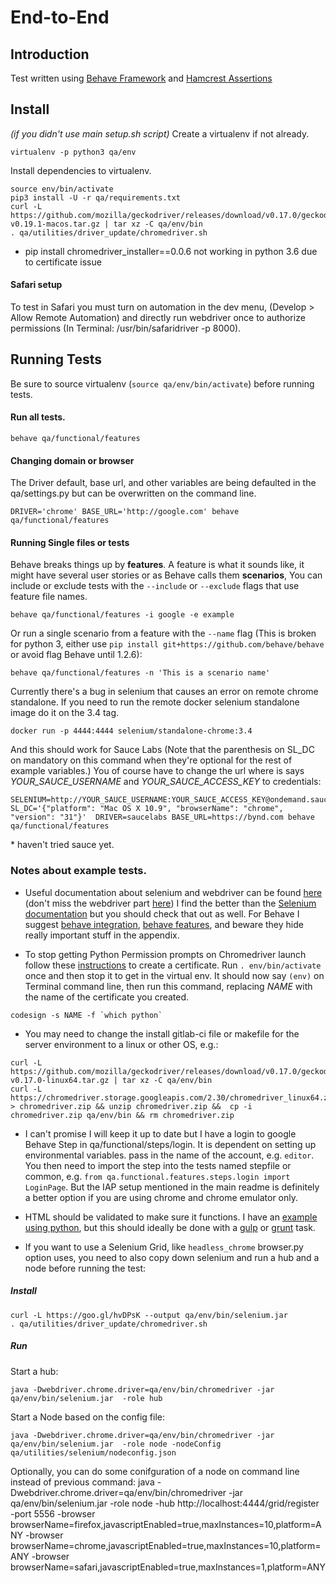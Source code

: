 # End-to-End

## Introduction

Test written using [Behave Framework](http://pythonhosted.org/behave/) and [Hamcrest Assertions](https://github.com/hamcrest/PyHamcrest)

## Install
*(if you didn't use main setup.sh script)*
Create a virtualenv if not already.
```
virtualenv -p python3 qa/env
```
Install dependencies to virtualenv.
```
source env/bin/activate
pip3 install -U -r qa/requirements.txt
curl -L https://github.com/mozilla/geckodriver/releases/download/v0.17.0/geckodriver-v0.19.1-macos.tar.gz | tar xz -C qa/env/bin
. qa/utilities/driver_update/chromedriver.sh
```
* pip install chromedriver_installer==0.0.6 not working in python 3.6 due to certificate issue

#### Safari setup
To test in Safari you must turn on automation in the dev menu, (Develop > Allow Remote Automation) and directly run webdriver once to authorize permissions (In Terminal: /usr/bin/safaridriver -p 8000).

## Running Tests
Be sure to source virtualenv (```source qa/env/bin/activate```) before running tests.

#### Run all tests.

```
behave qa/functional/features
```

#### Changing domain or browser
The Driver default, base url, and other variables are being defaulted in the qa/settings.py but can be overwritten on the command line.
```
DRIVER='chrome' BASE_URL='http://google.com' behave qa/functional/features
```

#### Running Single files or tests
Behave breaks things up by **features**. A feature is what it sounds like, it might have several user stories or as Behave calls them **scenarios**,
You can include or exclude tests with the ```--include``` or ```--exclude``` flags that use feature file names.
```
behave qa/functional/features -i google -e example
```
Or run a single scenario from a feature with the ```--name``` flag (This is broken for python 3, either use `pip install git+https://github.com/behave/behave` or avoid flag Behave until 1.2.6):
```
behave qa/functional/features -n 'This is a scenario name'
```

Currently there's a bug in selenium that causes an error on remote chrome standalone. If you need to run the remote docker selenium standalone image do it on the 3.4 tag.
```
docker run -p 4444:4444 selenium/standalone-chrome:3.4
```

And this should work for Sauce Labs (Note that the parenthesis on SL_DC on mandatory on this command when they're optional for the rest of example variables.) You of course have to change the url where is says *YOUR_SAUCE_USERNAME* and *YOUR_SAUCE_ACCESS_KEY* to credentials:
```
SELENIUM=http://YOUR_SAUCE_USERNAME:YOUR_SAUCE_ACCESS_KEY@ondemand.saucelabs.com:80/wd/hub SL_DC='{"platform": "Mac OS X 10.9", "browserName": "chrome", "version": "31"}'  DRIVER=saucelabs BASE_URL=https://bynd.com behave qa/functional/features
```
\* haven't tried sauce yet.

### Notes about example tests.

* Useful documentation about selenium and webdriver can be found [here](http://selenium-python.readthedocs.io/) (don't miss the webdriver part [here](http://selenium-python.readthedocs.io/api.html#locate-elements-by)) I find the better than the [Selenium documentation](http://www.seleniumhq.org/docs/) but you should check that out as well. For Behave I suggest [behave integration](http://behave.readthedocs.io/en/latest/tutorial.html), [behave features](https://pythonhosted.org/behave/gherkin.html#given-when-then-and-but), and beware they hide really important stuff in the appendix.

* To stop getting Python Permission prompts on Chromedriver launch follow these [instructions](http://bd808.com/blog/2013/10/21/creating-a-self-signed-code-certificate-for-xcode/) to create a certificate. Run `. env/bin/activate` once and then stop it to get in the virtual env. It should now say `(env)` on Terminal command line, then run this command, replacing *NAME* with the name of the certificate you created.
```
codesign -s NAME -f `which python`
```

* You may need to change the install gitlab-ci file or makefile for the server environment to a linux or other OS, e.g.:
```
curl -L https://github.com/mozilla/geckodriver/releases/download/v0.17.0/geckodriver-v0.17.0-linux64.tar.gz | tar xz -C qa/env/bin
curl -L https://chromedriver.storage.googleapis.com/2.30/chromedriver_linux64.zip > chromedriver.zip && unzip chromedriver.zip &&  cp -i chromedriver.zip qa/env/bin && rm chromedriver.zip
```

* I can't promise I will keep it up to date but I have a login to google Behave Step in qa/functional/steps/login. It is dependent on setting up environmental variables. pass in the name of the account, e.g. `editor`. You then need to import the step into the tests named stepfile or common, e.g. `from qa.functional.features.steps.login import LoginPage`. But the IAP setup mentioned in the main readme is definitely a better option if you are using chrome and chrome emulator only.

* HTML should be validated to make sure it functions. I have an [example using python](https://github.com/Jiff21/Notes/blob/master/test/behave/features/steps/best_practices.py), but this should ideally be done with a [gulp](https://www.npmjs.com/package/gulp-html-validator) or [grunt](https://www.npmjs.com/package/grunt-html-validation) task.



* If you want to use a Selenium Grid, like `headless_chrome` browser.py option uses, you need to also copy down selenium and run a hub and a node before running the test:
##### Install
```
curl -L https://goo.gl/hvDPsK --output qa/env/bin/selenium.jar
. qa/utilities/driver_update/chromedriver.sh
```

##### Run
Start a hub:
```
java -Dwebdriver.chrome.driver=qa/env/bin/chromedriver -jar qa/env/bin/selenium.jar  -role hub
```
Start a Node based on the config file:
```
java -Dwebdriver.chrome.driver=qa/env/bin/chromedriver -jar qa/env/bin/selenium.jar  -role node -nodeConfig qa/utilities/selenium/nodeconfig.json
```

Optionally, you can do some conifguration of a node on command line instead of previous command:
java -Dwebdriver.chrome.driver=qa/env/bin/chromedriver -jar qa/env/bin/selenium.jar  -role  node -hub http://localhost:4444/grid/register -port 5556  -browser browserName=firefox,javascriptEnabled=true,maxInstances=10,platform=ANY -browser browserName=chrome,javascriptEnabled=true,maxInstances=10,platform=ANY -browser browserName=safari,javascriptEnabled=true,maxInstances=1,platform=ANY
